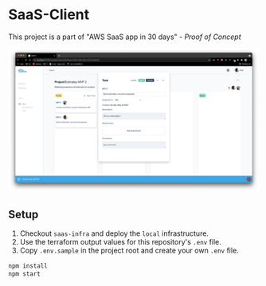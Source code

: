 # SaaS-Client

This project is a part of "AWS SaaS app in 30 days" - _Proof of Concept_

![](docs/demo.png)

## Setup

1. Checkout `saas-infra` and deploy the `local` infrastructure.
2. Use the terraform output values for this repository's `.env` file.
3. Copy `.env.sample` in the project root and create your own `.env` file.

```
npm install
npm start
```
